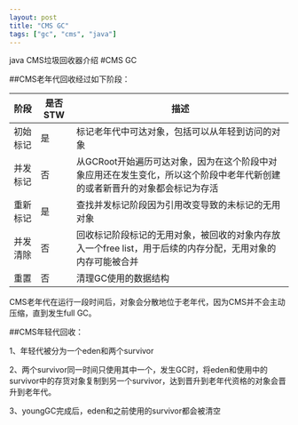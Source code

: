 ```yaml
---
layout: post
title: "CMS GC"
tags: ["gc", "cms", "java"]
---
```


java CMS垃圾回收器介绍
#CMS GC

##CMS老年代回收经过如下阶段：

| 阶段     | 是否STW | 描述                                                         |
| -------- | ------- | ------------------------------------------------------------ |
| 初始标记 | 是      | 标记老年代中可达对象，包括可以从年轻到访问的对象             |
| 并发标记 | 否      | 从GCRoot开始遍历可达对象，因为在这个阶段中对象应用还在发生变化，所以这个阶段中老年代新创建的或者新晋升的对象都会标记为存活 |
| 重新标记 | 是      | 查找并发标记阶段因为引用改变导致的未标记的无用对象           |
| 并发清除 | 否      | 回收标记阶段标记的无用对象，被回收的对象内存放入一个free list，用于后续的内存分配，无用对象的内存可能被合并 |
| 重置     | 否      | 清理GC使用的数据结构                                         |

CMS老年代在运行一段时间后，对象会分散地位于老年代，因为CMS并不会主动压缩，直到发生full GC。



##CMS年轻代回收：

1、年轻代被分为一个eden和两个survivor

2、两个survivor同一时间只使用其中一个，发生GC时，将eden和使用中的survivor中的存货对象复制到另一个survivor，达到晋升到老年代资格的对象会晋升到老年代。

3、youngGC完成后，eden和之前使用的survivor都会被清空

